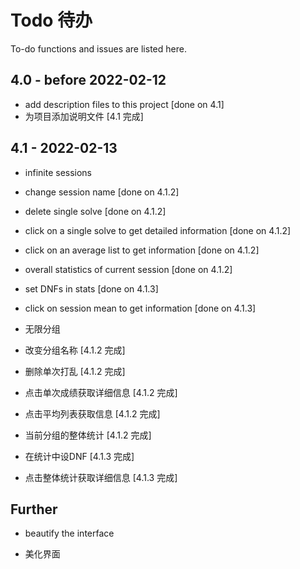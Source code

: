 Todo 待办
==========
To-do functions and issues are listed here.

4.0 - before 2022-02-12
----------
- add description files to this project [done on 4.1]  
- 为项目添加说明文件 [4.1 完成]  

4.1 - 2022-02-13
----------
- infinite sessions  
- change session name [done on 4.1.2]  
- delete single solve [done on 4.1.2]  
- click on a single solve to get detailed information [done on 4.1.2]  
- click on an average list to get information [done on 4.1.2]  
- overall statistics of current session [done on 4.1.2]  
- set DNFs in stats [done on 4.1.3]  
- click on session mean to get information [done on 4.1.3]  
  
- 无限分组  
- 改变分组名称 [4.1.2 完成]  
- 删除单次打乱 [4.1.2 完成]  
- 点击单次成绩获取详细信息 [4.1.2 完成]  
- 点击平均列表获取信息 [4.1.2 完成]  
- 当前分组的整体统计 [4.1.2 完成]  
- 在统计中设DNF [4.1.3 完成]  
- 点击整体统计获取详细信息 [4.1.3 完成]  

Further
----------
- beautify the interface  
  
- 美化界面